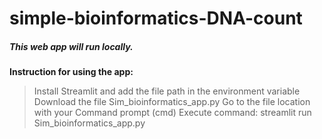 ﻿# simple-bioinformatics-DNA-count
##### This web app will run locally.
**Instruction for using the app:**
> Install Streamlit and add the file path in the environment variable
> Download the file Sim_bioinformatics_app.py
> Go to the file location with your Command prompt (cmd)
> Execute command: streamlit run Sim_bioinformatics_app.py

